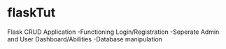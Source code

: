 # flaskTut
Flask CRUD Application
-Functioning Login/Registration
-Seperate Admin and User Dashboard/Abilities
-Database manipulation
